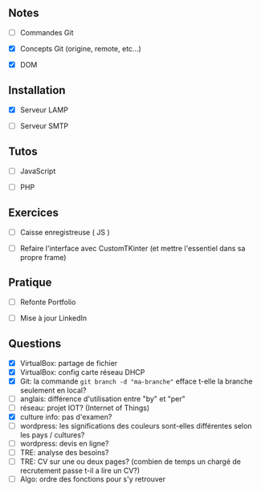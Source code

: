 
## Notes

- [ ] Commandes Git
- [x] Concepts Git (origine, remote, etc...)
- [x] DOM


## Installation

- [x] Serveur LAMP
- [ ] Serveur SMTP


## Tutos

- [ ] JavaScript
- [ ] PHP


## Exercices

- [ ] Caisse enregistreuse ( JS )
- [ ] Refaire l'interface avec CustomTKinter (et mettre l'essentiel dans sa propre frame)


## Pratique

- [ ] Refonte Portfolio
- [ ] Mise à jour LinkedIn


## Questions

- [x] VirtualBox: partage de fichier
- [x] VirtualBox: config carte réseau DHCP
- [x] Git: la commande `git branch -d "ma-branche"` efface t-elle la branche seulement en local?
- [ ] anglais: différence d'utilisation entre "by" et "per"
- [ ] réseau: projet IOT? (Internet of Things)
- [x] culture info: pas d'examen?
- [ ] wordpress: les significations des couleurs sont-elles différentes selon les pays / cultures?
- [ ] wordpress: devis en ligne?
- [ ] TRE: analyse des besoins?
- [ ] TRE: CV sur une ou deux pages? (combien de temps un chargé de recrutement passe t-il a lire un CV?)
- [ ] Algo: ordre des fonctions pour s'y retrouver